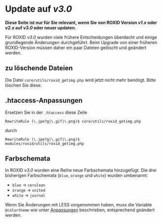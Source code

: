 # Update auf *v3.0*

**Diese Seite ist nur für Sie relevant, wenn Sie von ROXID Version *v1.x* oder *v2.x* auf *v3.0* oder neuer updaten.**

Für ROXID *v3.0* wurden viele frühere Entscheidungen überdacht und einige grundlegende Änderungen durchgeführt. Beim Upgrade von einer früheren ROXID-Version müssen daher ein paar Dateien gelöscht und geändert werden.

## zu löschende Dateien
Die Datei `core/utils/roxid_getimg.php` wird jetzt nicht mehr benötigt. Bitte löschen Sie diese.

## .htaccess-Anpassungen
Ersetzen Sie in der `.htaccess` diese Zeile

```apacheconf
RewriteRule (\.jpe?g|\.gif|\.png)$ core/utils/roxid_getimg.php
```

durch

```apacheconf
RewriteRule (\.jpe?g|\.gif|\.png)$ modules/roxid/utils/roxid_getimg.php
```

## Farbschemata
In ROXID *v3.0* wurden eine Reihe neue Farbschemata hinzugefügt. Die drei bisherigen Farbschemata (`blue`, `orange` und `white`) wurden umbenannt:
* `blue` &rarr; `cerulean`
* `orange` &rarr; `united`
* `white` &rarr; `journal`

Wenn Sie Änderungen mit LESS vorgenommen haben, muss die Variable `@colortheme` wie unter [Anpassungen](../anpassungen.md) beschrieben, entsprechend geändert werden.
